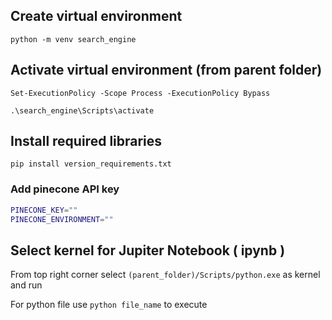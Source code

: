 ## Create virtual environment

``` python -m venv search_engine ```

## Activate virtual environment (from parent folder)

```Set-ExecutionPolicy -Scope Process -ExecutionPolicy Bypass```

``` .\search_engine\Scripts\activate ```

## Install required libraries

``` pip install version_requirements.txt  ```

### Add pinecone API key
```bash
PINECONE_KEY=""
PINECONE_ENVIRONMENT=""
```

## Select kernel for Jupiter Notebook ( ipynb )

From top right corner select ``` (parent_folder)/Scripts/python.exe ``` as kernel and run

For python file use ``` python file_name ``` to execute